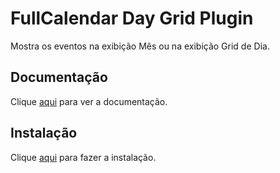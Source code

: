 # FullCalendar Day Grid Plugin

Mostra os eventos na exibição Mês ou na exibição Grid de Dia.

## Documentação

Clique [aqui](https://github.com/fullcalendar/fullcalendar) para ver a documentação.

## Instalação

Clique [aqui](https://www.npmjs.com/package/@fullcalendar/daygrid) para fazer a instalação.